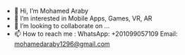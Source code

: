 - 👋 Hi, I’m Mohamed Araby
- 👀 I’m interested in Mobile Apps, Games, VR, AR
- 💞️ I’m looking to collaborate on ...
- 📫 How to reach me :
          WhatsApp: +201099057109
          Email: mohamedaraby1296@gmail.com

<!---
mohamedaraby122/mohamedaraby122 is a ✨ special ✨ repository because its `README.md` (this file) appears on your GitHub profile.
You can click the Preview link to take a look at your changes.
--->
